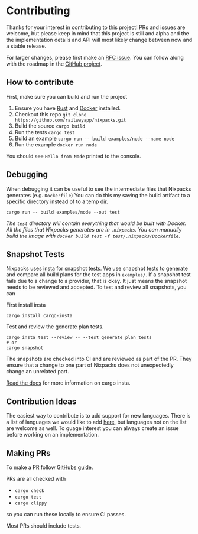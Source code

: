 # Contributing

Thanks for your interest in contributing to this project! PRs and issues are welcome, but please keep in mind that this project is still and alpha and the the implementation details and API will most likely change between now and a stable release.

For larger changes, please first make an [RFC issue](https://github.com/railwayapp/nixpacks/issues). You can follow along with the roadmap in the [GitHub project](https://github.com/railwayapp/nixpacks/projects/1).

## How to contribute

First, make sure you can build and run the project

1. Ensure you have [Rust](https://www.rust-lang.org/tools/install) and [Docker](https://docs.docker.com/get-docker/) installed.
1. Checkout this repo `git clone https://github.com/railwayapp/nixpacks.git`
1. Build the source `cargo build`
1. Run the tests `cargo test`
1. Build an example `cargo run -- build examples/node --name node`
1. Run the example `docker run node`

You should see `Hello from Node` printed to the console.

## Debugging

When debugging it can be useful to see the intermediate files that Nixpacks generates (e.g. `Dockerfile`) You can do this my saving the build artifact to a specific directory instead of to a temp dir.

```
cargo run -- build examples/node --out test
```

_The `test` directory will contain everything that would be built with Docker. All the files that Nixpacks generates are in `.nixpacks`. You can manually build the image with `docker build test -f test/.nixpacks/Dockerfile`_.

## Snapshot Tests

Nixpacks uses [insta](https://github.com/mitsuhiko/insta) for snapshot tests. We use snapshot tests to generate and compare all build plans for the test apps in `examples/`. If a snapshot test fails due to a change to a provider, that is okay. It just means the snapshot needs to be reviewed and accepted. To test and review all snapshots, you can

First install insta

```
cargo install cargo-insta
```

Test and review the generate plan tests.

```
cargo insta test --review -- --test generate_plan_tests
# or
cargo snapshot
```

The snapshots are checked into CI and are reviewed as part of the PR. They ensure that a change to one part of Nixpacks does not unexpectedly change an unrelated part.

[Read the docs](https://insta.rs/docs/) for more information on cargo insta.

## Contribution Ideas

The easiest way to contribute is to add support for new languages. There is a list of languages we would like to add [here](https://github.com/railwayapp/nixpacks/issues?q=is%3Aissue+is%3Aopen+label%3A%22new+provider%22), but languages not on the list are welcome as well. To guage interest you can always create an issue before working on an implementation.

## Making PRs

To make a PR follow [GitHubs guide](https://docs.github.com/en/pull-requests/collaborating-with-pull-requests/proposing-changes-to-your-work-with-pull-requests/creating-a-pull-request).

PRs are all checked with

- `cargo check`
- `cargo test`
- `cargo clippy`

so you can run these locally to ensure CI passes.

Most PRs should include tests.
